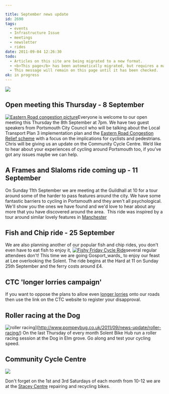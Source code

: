 ```yaml
---

title: September news update
id: 2690
tags:
  - events
  - Infrastructure Issue
  - meetings
  - newsletter
  - rides
date: 2011-09-04 12:26:30
todo:
  - Articles on this site are being migrated to a new format.
  - <b>This page</b> has been automatically migrated, but requires a manual check-&amp;-tune to ensure the format and links all work as expected.
  - This message will remain on this page until it has been checked.
ok: in progress
---
```


![](/assets/pcf_logo_wide_thumb.png)

## Open meeting this Thursday - 8 September

[![](http://www.pompeybug.co.uk/wp-content/uploads/2011/09/Eastern-Road-congestion-picture2-150x150.jpg "Eastern Road congestion picture")](/assets/Eastern-Road-congestion-picture2.jpg)Everyone is welcome to our open meeting this Thursday the 8th September at 7pm. We have two guest speakers from Portsmouth City Council who will be talking about the Local Transport Plan 3 implementation plan and the [Eastern Road Congestion Relief scheme](http://www.portsmouth.gov.uk/living/21986.html "Eastern Road Congestion Relief Sheme") with a focus on the implications for cyclists and pedestrians. Chris will be giving us an update on the Community Cycle Centre. We’d like to hear about your experiences of cycling around Portsmouth too, if you’ve got any issues maybe we can help.

## A Frames and Slaloms ride coming up - 11 September

On Sunday 11th September we are meeting at the Guildhall at 10 for a tour around some of the harder to pass features around the city. We have some fantastic barriers to cycling in Portsmouth and they aren't all psychological. We'll show you the ones we have found and we'd love to hear about any more that you have discovered around the area.  This ride was inspired by a tour around similar lovely features in [Manchester](http://madcyclelanesofmanchester.blogspot.com/2011/06/barriers-bollards-boulders-and-tank.html "manchester ride")

## Fish and Chip ride - 25 September

We are also planning another of our popular fish and chip rides, you don't even have to eat fish to enjoy it, [![Fishy Friday Cycle Ride](/assets/fish-and-chip-shop-sign-150x150.jpg)](http://www.pompeybug.co.uk/2011/06/bike-week-2011-fishy-friday-bike-ride/fish-and-chip-shop-sign/)several regular attendees don't! This time we are going Gosport_wards_ to enjoy our feast at Lee overlooking the Solent. The ride begins at the Hard at 11 on Sunday 25th September and the ferry costs around £4.

## CTC 'longer lorries campaign'

If you want to oppose the plans to allow even [longer lorries](http://e-activist.com/ea-action/action?ea.client.id=170&amp;ea.campaign.id=11765 "ctc campaign") onto our roads then use the link on the CTC website to register your disapproval.


## Roller racing at the Dog

![roller racing](/assets/roller-racing.jpg)](http://www.pompeybug.co.uk/2011/09/news-update/roller-racing/)
On the last Thursday of every month Solent Bike Hub run a roller racing session at the Dog in Elm grove. Go along and test your cycling speed.

## Community Cycle Centre

[![](/assets/cclogosm1.png)](http://www.pompeybug.co.uk/2011/09/news-update/cclogosm-3/)

Don't forget on the 1st and 3rd Saturdays of each month from 10-12 we are at the [Stacey Centre](http://www.pompeybug.co.uk/community/community-cycle-centre/ "CCC") repairing and recycling bikes.